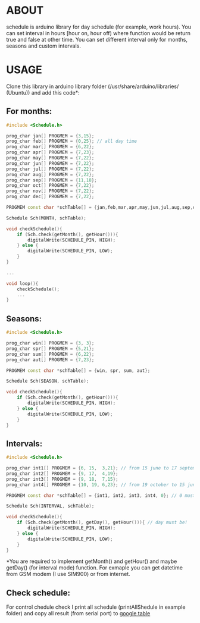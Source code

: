 ABOUT
===============

schedule is arduino library for day schedule (for example, work hours). You can set interval in hours [hour on, hour off) where function would be return true and false at other time.
You can set different interval only for months, seasons and custom intervals.

USAGE
===============
Clone this library in arduino library folder (/usr/share/arduino/libraries/ (Ubuntu)) and add this code*:

For months:
--------------
```cpp
#include <Schedule.h>

prog_char jan[] PROGMEM = {3,15};
prog_char feb[] PROGMEM = {0,25}; // all day time
prog_char mar[] PROGMEM = {6,22};
prog_char apr[] PROGMEM = {7,23};
prog_char may[] PROGMEM = {7,22};
prog_char jun[] PROGMEM = {7,22};
prog_char jul[] PROGMEM = {7,22};
prog_char aug[] PROGMEM = {7,22};
prog_char sep[] PROGMEM = {11,18};
prog_char oct[] PROGMEM = {7,22};
prog_char nov[] PROGMEM = {7,22};
prog_char dec[] PROGMEM = {7,22};

PROGMEM const char *schTable[] = {jan,feb,mar,apr,may,jun,jul,aug,sep,oct,nov,dec};

Schedule Sch(MONTH, schTable);

void checkSchedule(){
	if (Sch.check(getMonth(), getHour())){
		digitalWrite(SCHEDULE_PIN, HIGH); 
	} else {
		digitalWrite(SCHEDULE_PIN, LOW); 
	}
}

...

void loop(){
	checkSchedule();
	...
}
```

Seasons:
--------------
```cpp
#include <Schedule.h>

prog_char win[] PROGMEM = {3, 3};
prog_char spr[] PROGMEM = {5,21};
prog_char sum[] PROGMEM = {6,22};
prog_char aut[] PROGMEM = {7,23};

PROGMEM const char *schTable[] = {win, spr, sum, aut};

Schedule Sch(SEASON, schTable);

void checkSchedule(){
	if (Sch.check(getMonth(), getHour())){
		digitalWrite(SCHEDULE_PIN, HIGH); 
	} else {
		digitalWrite(SCHEDULE_PIN, LOW); 
	}
}
```


Intervals:
--------------

```cpp
#include <Schedule.h>

prog_char int1[] PROGMEM = {6, 15,	3,21}; // from 15 june to 17 september, work from 3 to 21 hour
prog_char int2[] PROGMEM = {9, 17,  4,19};
prog_char int3[] PROGMEM = {9, 18,  7,15};
prog_char int4[] PROGMEM = {10, 19,	6,23}; // from 19 october to 15 june

PROGMEM const char *schTable[] = {int1, int2, int3, int4, 0}; // 0 must be!

Schedule Sch(INTERVAL, schTable);

void checkSchedule(){
	if (Sch.check(getMonth(), getDay(), getHour())){ // day must be!
		digitalWrite(SCHEDULE_PIN, HIGH); 
	} else {
		digitalWrite(SCHEDULE_PIN, LOW); 
	}
}
```

*You are required to implement getMonth() and getHour() and maybe getDay() (for interval mode) function. For exmaple you can get datetime from GSM modem (I use SIM900) or from internet.

Check schedule:
--------------
For control chedule check I print all schedule (printAllShedule in example folder) and copy all result (from serial port) to [google table](http://goo.gl/mg8KNs) 
